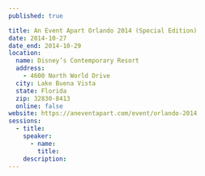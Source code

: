 ```yaml
---
published: true

title: An Event Apart Orlando 2014 (Special Edition)
date: 2014-10-27
date_end: 2014-10-29
location:
  name: Disney’s Contemporary Resort
  address:
    - 4600 North World Drive
  city: Lake Buena Vista
  state: Florida
  zip: 32830-8413
  online: false
website: https://aneventapart.com/event/orlando-2014
sessions:
  - title:
    speaker:
      - name:
        title:
    description:
---
```

